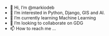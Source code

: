 - 👋 Hi, I’m @markiodeb
- 👀 I’m interested in Python, Django, GIS and AI.
- 🌱 I’m currently learning Machine Learning
- 💞️ I’m looking to collaborate on GDG
- 📫 How to reach me ...

<!---
markiodeb/markiodeb is a ✨ special ✨ repository because its `README.md` (this file) appears on your GitHub profile.
You can click the Preview link to take a look at your changes.
--->
